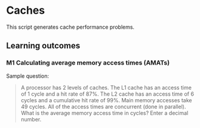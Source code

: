 # Caches

This script generates cache performance problems.

## Learning outcomes

### M1 Calculating average memory access times (AMATs)

Sample question:

> A processor has 2 levels of caches. The L1 cache has an access time of 1 cycle and a hit rate of 87%. 
> The L2 cache has an access time of 6 cycles and a cumulative hit rate of 99%. Main memory accesses take 
> 49 cycles. All of the access times are concurrent (done in parallel). What is the average memory access 
> time in cycles? Enter a decimal number.
